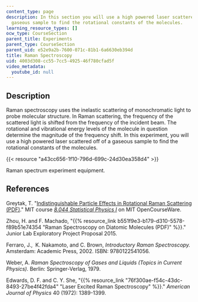 ```yaml
---
content_type: page
description: In this section you will use a high powered laser scattered off of a
  gaseous sample to find the rotational constants of the molecules.
learning_resource_types: []
ocw_type: CourseSection
parent_title: Experiments
parent_type: CourseSection
parent_uid: e52e9a2b-7600-071c-81b1-6a6630eb394d
title: Raman Spectroscopy
uid: 4003d308-cc55-7cc5-4925-46f780cfad5f
video_metadata:
  youtube_id: null
---
```


Description
-----------

Raman spectroscopy uses the inelastic scattering of monochromatic light to probe molecular structure. In Raman scattering, the frequency of the scattered light is shifted from the frequency of the incident beam. The rotational and vibrational energy levels of the molecule in question determine the magnitude of the frequency shift. In this experiment, you will use a high powered laser scattered off of a gaseous sample to find the rotational constants of the molecules.

{{< resource "a43cc656-1f10-796d-699c-24d30ea358d4" >}}

Raman spectrum experiment equipment.

References
----------

Greytak, T. "[Indistinguishable Particle Effects in Rotational Raman Scattering (PDF)](/courses/8-044-statistical-physics-i-spring-2013/resources/mit8_044s13_notes-raman)." MIT course _[8.044 Statistical Physics I](/courses/8-044-statistical-physics-i-spring-2013)_ on MIT OpenCourseWare.

Zhou, H. and F. Machado, "{{% resource_link b551f9e3-b179-d310-5578-f89b51e74354 "Raman Spectroscopy on Diatomic Molecules (PDF)" %}}." Junior Lab Exploratory Project Proposal 2015.

Ferraro, J.,  K. Nakamoto, and C. Brown, _Introductory Raman Spectroscopy._ Amsterdam: Academic Press, 2002. ISBN: 9780122541056.

Weber, A. _Raman Spectroscopy of Gases and Liquids (Topics in Current Physics)._ Berlin: Springer-Verlag, 1979.

Edwards, D. F. and C. Y. She, "{{% resource_link "76f300ae-f54c-43dc-8493-27be4f42fda4" "Laser Excited Raman Spectroscopy" %}}." _American Journal of Physics_ 40 (1972): 1389-1399.